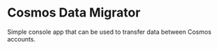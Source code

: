 # Cosmos Data Migrator
Simple console app that can be used to transfer data between Cosmos accounts.

